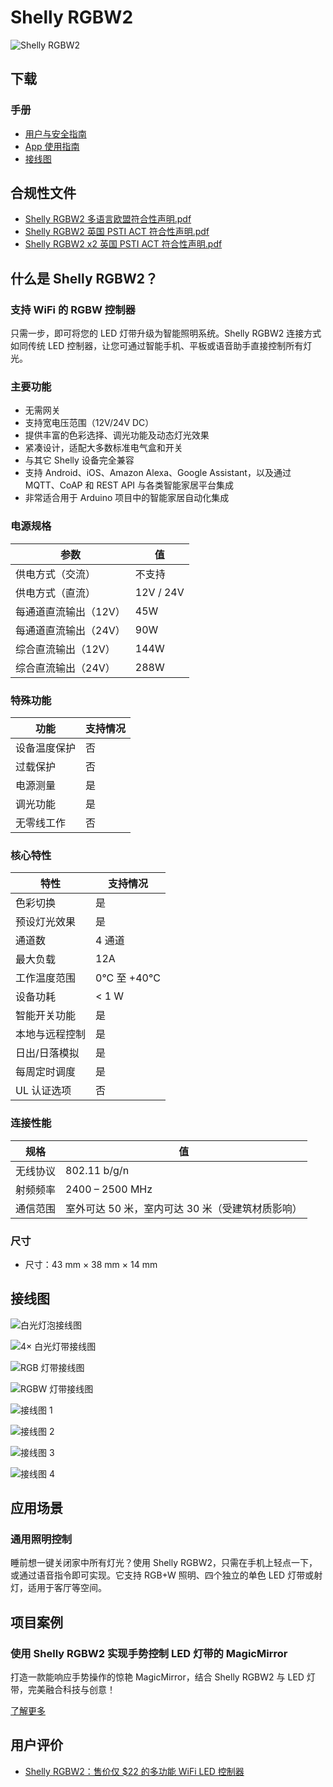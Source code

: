 
# Shelly RGBW2

![Shelly RGBW2](https://kb.shelly.cloud/__attachments/229146742/image-20220920-071244.png?inst-v=06e25fb6-1df6-4585-801d-931808676f21)

## 下载

### 手册

- [用户与安全指南](https://kb.shelly.cloud/__attachments/63864967/User%20and%20Safety%20Guide?inst-v=06e25fb6-1df6-4585-801d-931808676f21)
- [App 使用指南](https://kb.shelly.cloud/__attachments/63864967/App%20Guide?inst-v=06e25fb6-1df6-4585-801d-931808676f21)
- [接线图](https://kb.shelly.cloud/__attachments/63864967/Wiring%20Diagrams?inst-v=06e25fb6-1df6-4585-801d-931808676f21)

## 合规性文件

- [Shelly RGBW2 多语言欧盟符合性声明.pdf](https://kb.shelly.cloud/__attachments/266174494/Shelly%20RGBW2%20multilingual%20EU%20declaration%20of%20conformity.pdf?inst-v=06e25fb6-1df6-4585-801d-931808676f21)
- [Shelly RGBW2 英国 PSTI ACT 符合性声明.pdf](https://kb.shelly.cloud/__attachments/266174494/Shelly%20RGBW2%20UK%20PSTI%20ACT%20Statement%20of%20compliance.pdf?inst-v=06e25fb6-1df6-4585-801d-931808676f21)
- [Shelly RGBW2 x2 英国 PSTI ACT 符合性声明.pdf](https://kb.shelly.cloud/__attachments/266174494/Shelly%20RGBW2%20x2%20UK%20PSTI%20ACT%20Statement%20of%20compliance.pdf?inst-v=06e25fb6-1df6-4585-801d-931808676f21)

## 什么是 Shelly RGBW2？

### 支持 WiFi 的 RGBW 控制器

只需一步，即可将您的 LED 灯带升级为智能照明系统。Shelly RGBW2 连接方式如同传统 LED 控制器，让您可通过智能手机、平板或语音助手直接控制所有灯光。

### 主要功能

- 无需网关
- 支持宽电压范围（12V/24V DC）
- 提供丰富的色彩选择、调光功能及动态灯光效果
- 紧凑设计，适配大多数标准电气盒和开关
- 与其它 Shelly 设备完全兼容
- 支持 Android、iOS、Amazon Alexa、Google Assistant，以及通过 MQTT、CoAP 和 REST API 与各类智能家居平台集成
- 非常适合用于 Arduino 项目中的智能家居自动化集成

### 电源规格

| 参数 | 值 |
|------|----|
| 供电方式（交流） | 不支持 |
| 供电方式（直流） | 12V / 24V |
| 每通道直流输出（12V） | 45W |
| 每通道直流输出（24V） | 90W |
| 综合直流输出（12V） | 144W |
| 综合直流输出（24V） | 288W |

### 特殊功能

| 功能 | 支持情况 |
|------|----------|
| 设备温度保护 | 否 |
| 过载保护 | 否 |
| 电源测量 | 是 |
| 调光功能 | 是 |
| 无零线工作 | 否 |

### 核心特性

| 特性 | 支持情况 |
|------|----------|
| 色彩切换 | 是 |
| 预设灯光效果 | 是 |
| 通道数 | 4 通道 |
| 最大负载 | 12A |
| 工作温度范围 | 0°C 至 +40°C |
| 设备功耗 | < 1 W |
| 智能开关功能 | 是 |
| 本地与远程控制 | 是 |
| 日出/日落模拟 | 是 |
| 每周定时调度 | 是 |
| UL 认证选项 | 否 |

### 连接性能

| 规格 | 值 |
|------|----|
| 无线协议 | 802.11 b/g/n |
| 射频频率 | 2400 – 2500 MHz |
| 通信范围 | 室外可达 50 米，室内可达 30 米（受建筑材质影响） |

### 尺寸

- 尺寸：43 mm × 38 mm × 14 mm

## 接线图

![白光灯泡接线图](https://kb.shelly.cloud/__attachments/243531777/White_led_bulb_shelly.png?inst-v=06e25fb6-1df6-4585-801d-931808676f21)

![4× 白光灯带接线图](https://kb.shelly.cloud/__attachments/243531777/4xWhite_led_strip_shelly.png?inst-v=06e25fb6-1df6-4585-801d-931808676f21)

![RGB 灯带接线图](https://kb.shelly.cloud/__attachments/243531777/rgb_led_strip_shelly.png?inst-v=06e25fb6-1df6-4585-801d-931808676f21)

![RGBW 灯带接线图](https://kb.shelly.cloud/__attachments/243531777/rgbw_led_strip_shelly.png?inst-v=06e25fb6-1df6-4585-801d-931808676f21)

![接线图 1](https://kb.shelly.cloud/__attachments/243531777/image-20220912-074127.png?inst-v=06e25fb6-1df6-4585-801d-931808676f21)

![接线图 2](https://kb.shelly.cloud/__attachments/243531777/image-20220912-074140.png?inst-v=06e25fb6-1df6-4585-801d-931808676f21)

![接线图 3](https://kb.shelly.cloud/__attachments/243531777/image-20220912-074227.png?inst-v=06e25fb6-1df6-4585-801d-931808676f21)

![接线图 4](https://kb.shelly.cloud/__attachments/243531777/image-20220912-074234.png?inst-v=06e25fb6-1df6-4585-801d-931808676f21)

## 应用场景

### 通用照明控制

睡前想一键关闭家中所有灯光？使用 Shelly RGBW2，只需在手机上轻点一下，或通过语音指令即可实现。它支持 RGB+W 照明、四个独立的单色 LED 灯带或射灯，适用于客厅等空间。

## 项目案例

### 使用 Shelly RGBW2 实现手势控制 LED 灯带的 MagicMirror

打造一款能响应手势操作的惊艳 MagicMirror，结合 Shelly RGBW2 与 LED 灯带，完美融合科技与创意！

[了解更多](https://www.instructables.com/id/MagicMirror-With-Gesture-Controlled-LED-Strip-Usin/)

## 用户评价

- [Shelly RGBW2：售价仅 $22 的多功能 WiFi LED 控制器](https://www.youtube.com/watch?v=B8DQntdtD4E)
